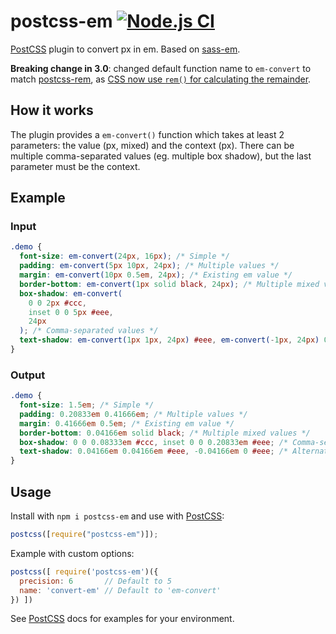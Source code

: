 # postcss-em [![Node.js CI](https://github.com/pierreburel/postcss-em/actions/workflows/node.js.yml/badge.svg)](https://github.com/pierreburel/postcss-em/actions/workflows/node.js.yml)

[PostCSS] plugin to convert px in em. Based on [sass-em](https://github.com/pierreburel/sass-em).

**Breaking change in 3.0**: changed default function name to `em-convert` to match [postcss-rem](https://github.com/pierreburel/postcss-rem), as [CSS now use `rem()` for calculating the remainder](https://developer.mozilla.org/en-US/docs/Web/CSS/rem).

[postcss]: https://github.com/postcss/postcss

## How it works

The plugin provides a `em-convert()` function which takes at least 2 parameters: the value (px, mixed) and the context (px).
There can be multiple comma-separated values (eg. multiple box shadow), but the last parameter must be the context.

## Example

### Input

```scss
.demo {
  font-size: em-convert(24px, 16px); /* Simple */
  padding: em-convert(5px 10px, 24px); /* Multiple values */
  margin: em-convert(10px 0.5em, 24px); /* Existing em value */
  border-bottom: em-convert(1px solid black, 24px); /* Multiple mixed values */
  box-shadow: em-convert(
    0 0 2px #ccc,
    inset 0 0 5px #eee,
    24px
  ); /* Comma-separated values */
  text-shadow: em-convert(1px 1px, 24px) #eee, em-convert(-1px, 24px) 0 #eee; /* Alternate use */
}
```

### Output

```css
.demo {
  font-size: 1.5em; /* Simple */
  padding: 0.20833em 0.41666em; /* Multiple values */
  margin: 0.41666em 0.5em; /* Existing em value */
  border-bottom: 0.04166em solid black; /* Multiple mixed values */
  box-shadow: 0 0 0.08333em #ccc, inset 0 0 0.20833em #eee; /* Comma-separated values */
  text-shadow: 0.04166em 0.04166em #eee, -0.04166em 0 #eee; /* Alternate use */
}
```

## Usage

Install with `npm i postcss-em` and use with [PostCSS]:

```js
postcss([require("postcss-em")]);
```

Example with custom options:

```js
postcss([ require('postcss-em')({
  precision: 6       // Default to 5
  name: 'convert-em' // Default to 'em-convert'
}) ])
```

See [PostCSS] docs for examples for your environment.
